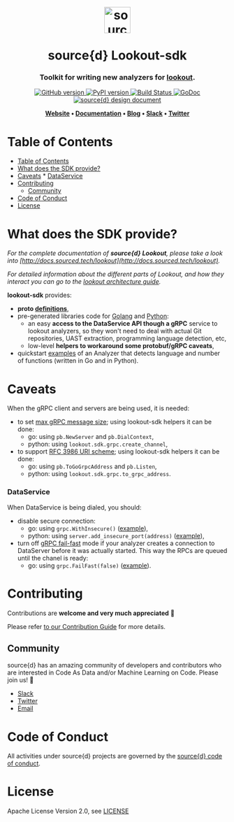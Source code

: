 <h1 align="center">
  <br>
  <a href="https://www.sourced.tech"><img src="docs/sourced.png" alt="source{d}" height="60px"></a>
  <br>
  <br>
  source{d} Lookout-sdk
  <br>
</h1>

<h3 align="center">
  Toolkit for writing new analyzers for <b><a href="https://github.com/src-d/lookout">lookout</a></b>.
</h3>

<p align="center">
  <a href="https://github.com/src-d/lookout-sdk/releases">
    <img src="https://badge.fury.io/gh/src-d%2Flookout-sdk.svg"
         alt="GitHub version">
  </a>
  <a href="https://pypi.org/project/lookout-sdk/">
    <img src="https://badge.fury.io/py/lookout-sdk.svg"
         alt="PyPI version">
  </a>
  <a href="https://travis-ci.org/src-d/lookout-sdk">
    <img src="https://travis-ci.org/src-d/lookout-sdk.svg?branch=master"
         alt="Build Status">
  </a>
  <a href="https://godoc.org/gopkg.in/src-d/lookout-sdk.v0/pb">
    <img src="https://godoc.org/gopkg.in/src-d/lookout-sdk.v0?status.svg"
         alt="GoDoc">
  </a>
  <a href="https://docs.google.com/document/d/1pqz-_SHO5BsJE-aa8o_bAY3r5vR67amnWN8-qZc2UgY">
    <img src="https://img.shields.io/badge/source%7Bd%7D-design%20document-blue.svg"
         alt="source{d} design document">
  </a>
</p>

<p align="center"><b>
    <a href="https://www.sourced.tech">Website</a> •
    <a href="https://docs.sourced.tech">Documentation</a> •
    <a href="https://blog.sourced.tech">Blog</a> •
    <a href="http://bit.ly/src-d-community">Slack</a> •
    <a href="https://twitter.com/sourcedtech">Twitter</a>
</b></p>

# Table of Contents

<!--ts-->
   * [Table of Contents](#table-of-contents)
   * [What does the SDK provide?](#what-does-the-sdk-provide)
   * [Caveats](#caveats)
         * [DataService](#dataservice)
   * [Contributing](#contributing)
      * [Community](#community)
   * [Code of Conduct](#code-of-conduct)
   * [License](#license)

<!-- Added by: david, at: 2018-12-04T20:18+01:00 -->

<!--te-->


# What does the SDK provide?

_For the complete documentation of **source{d} Lookout**, please take a look into [http://docs.sourced.tech/lookout](http://docs.sourced.tech/lookout)._

_For detailed information about the different parts of Lookout, and how they interact you can go to the [lookout architecture guide](https://github.com/src-d/lookout/blob/master/docs/architecture.md)._

**lookout-sdk** provides:

- **proto [definitions](./proto)**,
- pre-generated libraries code for [Golang](./pb) and [Python](./python):
  - an easy **access to the DataService API though a gRPC** service to lookout analyzers, so they won't need to deal with actual Git repositories, UAST extraction, programming language detection, etc,
  - low-level **helpers to workaround some protobuf/gRPC caveats**,
- quickstart [examples](./examples) of an Analyzer that detects language and number of functions (written in Go and in Python).


# Caveats

When the gRPC client and servers are being used, it is needed:
- to set [max gRPC message size](https://github.com/grpc/grpc/issues/7927); using lookout-sdk helpers it can be done:
  - go: using `pb.NewServer` and `pb.DialContext`,
  - python: using `lookout.sdk.grpc.create_channel`,
- to support [RFC 3986 URI scheme](https://github.com/grpc/grpc-go/issues/1911); using lookout-sdk helpers it can be done:
  - go: using `pb.ToGoGrpcAddress` and `pb.Listen`,
  - python: using `lookout.sdk.grpc.to_grpc_address`.

### DataService

When DataService is being dialed, you should:

- disable secure connection:
  - go: using `grpc.WithInsecure()` ([example](https://github.com/src-d/lookout-gometalint-analyzer/blob/7b4b37fb3109299516fbb43017934d131784f49f/cmd/gometalint-analyzer/main.go#L65)),
  - python: using `server.add_insecure_port(address)` ([example](https://github.com/src-d/lookout-sdk/blob/master/examples/language-analyzer.py#L63)),
- turn off [gRPC fail-fast](https://github.com/grpc/grpc/blob/master/doc/wait-for-ready.md) mode if your analyzer creates a connection to DataServer before it was actually started. This way the RPCs are queued until the chanel is ready:
  - go: using `grpc.FailFast(false)`
([example](https://github.com/src-d/lookout-gometalint-analyzer/blob/7b4b37fb3109299516fbb43017934d131784f49f/cmd/gometalint-analyzer/main.go#L66)).


# Contributing

Contributions are **welcome and very much appreciated** 🙌

Please refer [to our Contribution Guide](docs/CONTRIBUTING.md) for more details.


## Community

source{d} has an amazing community of developers and contributors who are interested in Code As Data and/or Machine Learning on Code. Please join us! 👋

- [Slack](http://bit.ly/src-d-community)
- [Twitter](https://twitter.com/sourcedtech)
- [Email](mailto:hello@sourced.tech)


# Code of Conduct

All activities under source{d} projects are governed by the [source{d} code of conduct](.github/CODE_OF_CONDUCT.md).


# License

Apache License Version 2.0, see [LICENSE](LICENSE.md)
